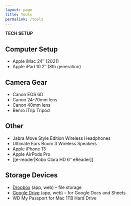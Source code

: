 ```yaml
---
layout: page
title: Tools
permalink: /tools
---
```


<b>TECH SETUP</b>

## Computer Setup

- Apple iMac 24″ (2021)
- Apple iPad 10.2″ (8th generation)

## Camera Gear

- Canon EOS 6D
- Canon 24-70mm lens
- Canon 40mm lens
- Benro iTrip Tripod

## Other

- Jabra Move Style Edition Wireless Headphones
- Ultimate Ears Boom 3 Wireless Speakers
- Apple iPhone 13
- Apple AirPods Pro
- [[e-reader|Kobo Clara HD 6″ eReader]]

## Storage Devices

- [Dropbox](https://www.dropbox.com/) (app, web) – file storage
- [Google Drive](https://drive.google.com/) (app, web) – for Google Docs and Sheets
- WD My Passport for Mac 1TB Hard Drive


<style>
  .wrapper {
    max-width: 58em;
  }
</style>
